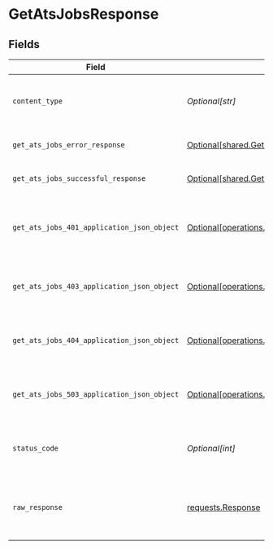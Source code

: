 # GetAtsJobsResponse


## Fields

| Field                                                                                                            | Type                                                                                                             | Required                                                                                                         | Description                                                                                                      |
| ---------------------------------------------------------------------------------------------------------------- | ---------------------------------------------------------------------------------------------------------------- | ---------------------------------------------------------------------------------------------------------------- | ---------------------------------------------------------------------------------------------------------------- |
| `content_type`                                                                                                   | *Optional[str]*                                                                                                  | :heavy_check_mark:                                                                                               | HTTP response content type for this operation                                                                    |
| `get_ats_jobs_error_response`                                                                                    | [Optional[shared.GetAtsJobsErrorResponse]](undefined/models/shared/getatsjobserrorresponse.md)                   | :heavy_minus_sign:                                                                                               | GET /ats/jobs Error response                                                                                     |
| `get_ats_jobs_successful_response`                                                                               | [Optional[shared.GetAtsJobsSuccessfulResponse]](undefined/models/shared/getatsjobssuccessfulresponse.md)         | :heavy_minus_sign:                                                                                               | GET /ats/jobs Successful response                                                                                |
| `get_ats_jobs_401_application_json_object`                                                                       | [Optional[operations.GetAtsJobs401ApplicationJSON]](undefined/models/operations/getatsjobs401applicationjson.md) | :heavy_minus_sign:                                                                                               | Returned when the authentication header was invalid or missing.                                                  |
| `get_ats_jobs_403_application_json_object`                                                                       | [Optional[operations.GetAtsJobs403ApplicationJSON]](undefined/models/operations/getatsjobs403applicationjson.md) | :heavy_minus_sign:                                                                                               | Returned when the passed integration is inactive.                                                                |
| `get_ats_jobs_404_application_json_object`                                                                       | [Optional[operations.GetAtsJobs404ApplicationJSON]](undefined/models/operations/getatsjobs404applicationjson.md) | :heavy_minus_sign:                                                                                               | Returned when a requested resource is not found.                                                                 |
| `get_ats_jobs_503_application_json_object`                                                                       | [Optional[operations.GetAtsJobs503ApplicationJSON]](undefined/models/operations/getatsjobs503applicationjson.md) | :heavy_minus_sign:                                                                                               | Returned when no sync has finished successfully yet                                                              |
| `status_code`                                                                                                    | *Optional[int]*                                                                                                  | :heavy_check_mark:                                                                                               | HTTP response status code for this operation                                                                     |
| `raw_response`                                                                                                   | [requests.Response](https://requests.readthedocs.io/en/latest/api/#requests.Response)                            | :heavy_minus_sign:                                                                                               | Raw HTTP response; suitable for custom response parsing                                                          |